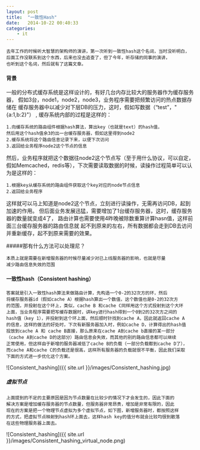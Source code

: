 ```yaml
---
layout: post
title:  "一致性Hash"
date:   2014-10-22 00:40:33
categories: 
	- it
---
```



	去年工作的时候听大智慧的架构师的演讲，第一次听到一致性hash这个名词，当时没听明白，
	后面工作没联系到这个东西，后来也没去追查了，但了今年，听存储的同事的演讲，
	也听到这个名词，然后就有了这篇文章。

#### 背景

一般的分布式缓存系统是这样设计的，有好几台内存比较大的服务器作为缓存服务器，
假如3台，node1，node2，node3，业务程序需要把频繁访问的热点数据存储在
缓存服务器中以减少对下层DB的压力，这时，假如写数据（“test”，"{a:1,b:2}"）
, 缓存系统内部的过程是这样的：
	
	1.向缓存系统的路由组件根据hash算法，算出key（也就是text）的hash值，
	然后用这个hash值余3的出一台缓存服务器，假如这里得到node2
	2.缓存系统将这个路由信息记录下来，以便下次访问
	3.返回给业务程序node2这个节点的信息

然后，业务程序就把这个数据往node2这个节点写（至于用什么协议，可以自定，
假如Memcached，redis等），下次需要读取数据的时候，读操作过程简单可以认为是这样的：
	
	1.根据key从缓存系统的路由组件获取这个key对应的node节点信息
	2.返回给业务程序

这样就可以马上知道是node2这个节点，立刻进行读操作，无需再访问DB，起到加速的作用。
但后面业务发展迅猛，需要增加了1台缓存服务器，这时，缓存服务器的数量就变成4了，
路由计算也需要使用4昨晚被除数重算计算hasn值，这样前面三台缓存服务器的路由信息就
起不到原来的左右，所有数据都会走到DB去访问并重新缓存，起不到原来需要的效果。

#####那有什么方法可以处理尼？
	
	本质上就是需要在新增服务器的时候尽量减少对已上线服务器的影响，也就是尽量
	减少路由信息失效的范围

#### 一致性hash（Consistent hashing）

	答案就是引入一致性hash算法来做路由计算，先构造一个0-2的32次方的环，然后
	将缓存服务器id（假如cache A）根据hash算出一个数值，这个数值也是0-2的32次方
	的范围，并投射在这个环上，类似，cache B 和cache C同样用这个方式投射到这个大环
	上面，当业务程序需要把写缓存数据时，讲key进行hash得到一个0到2的32次方之间的
	hash值（key 1），并投射到这个环上面，然后顺时针找到cache A，因此就返回cache A
	的信息，这样的做法的好处时，下次有新服务器加入时，例如cache D，计算得出的hash值
	投放到cache A 和 cache B直接，那么原来在cache A到cache b直接的某一部分
	（cache A到cache D的这部分）路由信息会失效，而其他的别的路由信息都可以继续
	正常使用，但这样由于新增的服务器减低了cache B的负载（一部分负载都到cache D了），
	而cache A和cache C的负载还是很高，这样所有服务器的负载就很不平衡，因此我们采取
	下面的方式进一步优化这个方案。
	
![Consistent_hashing]({{ site.url }}/images/Consistent_hashing.jpg)

##### 虚拟节点

	上面提到的不足的主要原因是因为节点数量在比较少的情况下才会发生的，因此下面的
	解决方案是增加缓存服务器的节点数量，但服务器非常昂贵，增加是非常有限的，因此
	现在的方案是把一个物理节点虚拟为多个虚拟节点，如下图，新增服务器时，都按照这样
	的方式，把虚拟节点映射到hash环上面去，这样hash key的值分布就会比较均很到散落
	在这些物理服务器上面去。

![Consistent_hashing]({{ site.url }}/images/Consistent_hashing_virtual_node.png)
